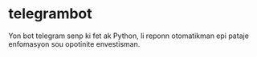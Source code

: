 # telegrambot
Yon bot telegram senp ki fet ak Python, li reponn otomatikman epi pataje enfomasyon sou opotinite envestisman.

